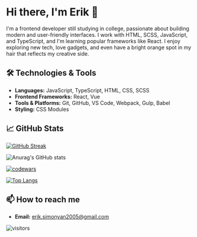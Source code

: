 # Hi there, I'm Erik 👋

I'm a frontend developer still studying in college, passionate about building modern and user-friendly interfaces. I work with HTML, SCSS, JavaScript, and TypeScript, and I'm learning popular frameworks like React. I enjoy exploring new tech, love gadgets, and even have a bright orange spot in my hair that reflects my creative side.

## 🛠️ Technologies & Tools

- **Languages:** JavaScript, TypeScript, HTML, CSS, SCSS
- **Frontend Frameworks:** React, Vue
- **Tools & Platforms:** Git, GitHub, VS Code, Webpack, Gulp, Babel
- **Styling:** CSS Modules

 ##  📈 GitHub Stats

[![GitHub Streak](http://github-readme-streak-stats.herokuapp.com?user=queen-leksa&theme=monokai)](https://git.io/streak-stats)

![Anurag's GitHub stats](https://github-readme-stats.vercel.app/api?username=simo680&show_icons=true&theme=monokai)

[![codewars](https://www.codewars.com/users/simo680/badges/large)](https://www.codewars.com/users/simo680)

[![Top Langs](https://github-readme-stats.vercel.app/api/top-langs/?username=simo680&layout=compact&theme=monokai)](https://github.com/anuraghazra/github-readme-stats)

## 📫 How to reach me

- **Email:** erik.simonyan2005@gmail.com

![visitors](https://visitor-badge.glitch.me/badge?page_id=simo680.simo680)
